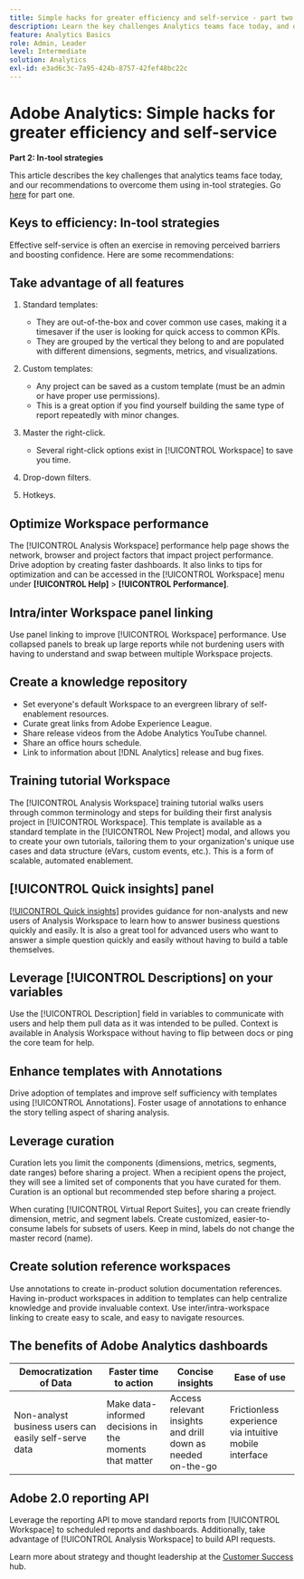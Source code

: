 ```yaml
---
title: Simple hacks for greater efficiency and self-service - part two
description: Learn the key challenges Analytics teams face today, and our recommendations to overcome them using in-tool strategies.
feature: Analytics Basics
role: Admin, Leader
level: Intermediate
solution: Analytics
exl-id: e3ad6c3c-7a95-424b-8757-42fef48bc22c
---
```

# Adobe Analytics: Simple hacks for greater efficiency and self-service

**Part 2: In-tool strategies**

This article describes the key challenges that analytics teams face today, and our recommendations to overcome them using in-tool strategies. Go [here](/help/strategy/analytics-simple-hacks-for-efficiency-part-one.md) for part one.

## Keys to efficiency: In-tool strategies

Effective self-service is often an exercise in removing perceived barriers and boosting confidence. Here are some recommendations:

## Take advantage of all features

1. Standard templates:
  
   * They are out-of-the-box and cover common use cases, making it a timesaver if the user is looking for quick access to common KPIs.
   * They are grouped by the vertical they belong to and are populated with different dimensions, segments, metrics, and visualizations.

1. Custom templates:
  
   * Any project can be saved as a custom template (must be an admin or have proper use permissions).
   * This is a great option if you find yourself building the same type of report repeatedly with minor changes.

1. Master the right-click.
  
   * Several right-click options exist in [!UICONTROL Workspace] to save you time.

1. Drop-down filters.

1. Hotkeys.

## Optimize Workspace performance

The [!UICONTROL Analysis Workspace] performance help page shows the network, browser and project factors that impact project performance. Drive adoption by creating faster dashboards. It also links to tips for optimization and can be accessed in the [!UICONTROL Workspace] menu under **[!UICONTROL Help]** > **[!UICONTROL Performance]**.

## Intra/inter Workspace panel linking

Use panel linking to improve [!UICONTROL Workspace] performance. Use collapsed panels to break up large reports while not burdening users with having to understand and swap between multiple Workspace projects.

## Create a knowledge repository

* Set everyone's default Workspace to an evergreen library of self-enablement resources.
* Curate great links from Adobe Experience League.
* Share release videos from the Adobe Analytics YouTube channel.
* Share an office hours schedule.
* Link to information about [!DNL Analytics] release and bug fixes.

## Training tutorial Workspace

The [!UICONTROL Analysis Workspace] training tutorial walks users through common terminology and steps for building their first analysis project in [!UICONTROL Workspace]. This template is available as a standard template in the [!UICONTROL New Project] modal, and allows you to create your own tutorials, tailoring them to your organization's unique use cases and data structure (eVars, custom events, etc.). This is a form of scalable, automated enablement.

## [!UICONTROL Quick insights] panel

[[!UICONTROL Quick insights]](https://experienceleague.adobe.com/docs/analytics/analyze/analysis-workspace/panels/quickinsight.html?lang=en) provides guidance for non-analysts and new users of Analysis Workspace to learn how to answer business questions quickly and easily. It is also a great tool for advanced users who want to answer a simple question quickly and easily without having to build a table themselves.

## Leverage [!UICONTROL Descriptions] on your variables

Use the [!UICONTROL Description] field in variables to communicate with users and help them pull data as it was intended to be pulled. Context is available in Analysis Workspace without having to flip between docs or ping the core team for help.

## Enhance templates with Annotations

Drive adoption of templates and improve self sufficiency with templates using [!UICONTROL Annotations]. Foster usage of annotations to enhance the story telling aspect of sharing analysis.

## Leverage curation

Curation lets you limit the components (dimensions, metrics, segments, date ranges) before sharing a project. When a recipient opens the project, they will see a limited set of components that you have curated for them. Curation is an optional but recommended step before sharing a project.

When curating [!UICONTROL Virtual Report Suites], you can create friendly dimension, metric, and segment labels. Create customized, easier-to-consume labels for subsets of users. Keep in mind, labels do not change the master record (name).

## Create solution reference workspaces

Use annotations to create in-product solution documentation references. Having in-product workspaces in addition to templates can help centralize knowledge and provide invaluable context. Use inter/intra-workspace linking to create easy to scale, and easy to navigate resources.

## The benefits of Adobe Analytics dashboards

| Democratization of Data | Faster time to action | Concise insights | Ease of use |
| --- | --- | --- | --- |
| Non-analyst business users can easily self-serve data | Make data-informed decisions in the moments that matter | Access relevant insights and drill down as needed on-the-go | Frictionless experience via intuitive mobile interface |

## Adobe 2.0 reporting API

Leverage the reporting API to move standard reports from [!UICONTROL Workspace] to scheduled reports and dashboards. Additionally, take advantage of [!UICONTROL Analysis Workspace] to build API requests.

Learn more about strategy and thought leadership at the [Customer Success](https://experienceleague.adobe.com/docs/customer-success/customer-success/overview.html) hub.